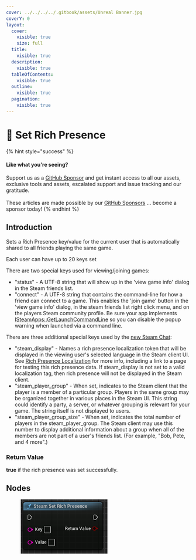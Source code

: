 ```yaml
---
cover: ../../../../.gitbook/assets/Unreal Banner.jpg
coverY: 0
layout:
  cover:
    visible: true
    size: full
  title:
    visible: true
  description:
    visible: true
  tableOfContents:
    visible: true
  outline:
    visible: true
  pagination:
    visible: true
---
```


# 🔵 Set Rich Presence

{% hint style="success" %}
#### Like what you're seeing?

Support us as a [GitHub Sponsor](../../../../become-a-sponsor/) and get instant access to all our assets, exclusive tools and assets, escalated support and issue tracking and our gratitude.\
\
These articles are made possible by our [GitHub Sponsors](../../../../become-a-sponsor/) ... become a sponsor today!
{% endhint %}

## Introduction

Sets a Rich Presence key/value for the current user that is automatically shared to all friends playing the same game.

Each user can have up to 20 keys set

There are two special keys used for viewing/joining games:

* "status" - A UTF-8 string that will show up in the 'view game info' dialog in the Steam friends list.
* "connect" - A UTF-8 string that contains the command-line for how a friend can connect to a game. This enables the 'join game' button in the 'view game info' dialog, in the steam friends list right click menu, and on the players Steam community profile. Be sure your app implements [ISteamApps::GetLaunchCommandLine](https://partner.steamgames.com/doc/api/ISteamApps#GetLaunchCommandLine) so you can disable the popup warning when launched via a command line.

There are three additional special keys used by the [new Steam Chat](https://steamcommunity.com/updates/chatupdate):

* "steam\_display" - Names a rich presence localization token that will be displayed in the viewing user's selected language in the Steam client UI. See [Rich Presence Localization](https://partner.steamgames.com/doc/api/ISteamFriends#richpresencelocalization) for more info, including a link to a page for testing this rich presence data. If steam\_display is not set to a valid localization tag, then rich presence will not be displayed in the Steam client.
* "steam\_player\_group" - When set, indicates to the Steam client that the player is a member of a particular group. Players in the same group may be organized together in various places in the Steam UI. This string could identify a party, a server, or whatever grouping is relevant for your game. The string itself is not displayed to users.
* "steam\_player\_group\_size" - When set, indicates the total number of players in the steam\_player\_group. The Steam client may use this number to display additional information about a group when all of the members are not part of a user's friends list. (For example, "Bob, Pete, and 4 more".)

### Return Value

**true** if the rich presence was set successfully.

## Nodes

<figure><img src="../../../../.gitbook/assets/image (313).png" alt=""><figcaption></figcaption></figure>

